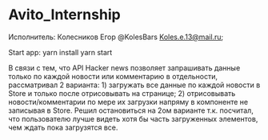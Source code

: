 # Avito_Internship
Исполнитель: Колесников Егор @KolesBars Koles.e.13@mail.ru;

Start app:
yarn install
yarn start

В связи с тем, что API Hacker news позволяет запрашивать данные только по каждой новости или комментарию в отдельности, рассматривал 2 варианта: 1) загружать все данные по каждой новости в Store и только после отрисовывать на странице;
          2) отрисовывать новости/комментарии по мере их загрузки напряму в компоненте не записывая в Store.
Решил остановиться на 2ом варианте т.к. посчитал, что пользователю лучше видеть хотя бы часть загруженных элементов, чем ждать пока загрузятся все.
